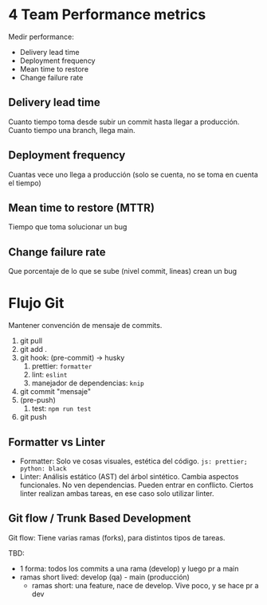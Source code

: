 # 4 Team Performance metrics

Medir performance:
- Delivery lead time
- Deployment frequency
- Mean time to restore
- Change failure rate

## Delivery lead time
Cuanto tiempo toma desde subir un commit hasta llegar a producción. Cuanto tiempo una branch, llega main.

## Deployment frequency
Cuantas vece uno llega a producción (solo se cuenta, no se toma en cuenta el tiempo)

## Mean time to restore (MTTR)
Tiempo que toma solucionar un bug

## Change failure rate
Que porcentaje de lo que se sube (nivel commit, lineas) crean un bug



# Flujo Git

Mantener convención de mensaje de commits. 

1. git pull
2. git add .
3. git hook: (pre-commit) -> husky
	1. prettier: `formatter`
	2. lint: `eslint`
	3. manejador de dependencias: `knip`
4. git commit "mensaje"
5. (pre-push)
	1. test: `npm run test`
6. git push

## Formatter vs Linter

- Formatter: Solo ve cosas visuales, estética del código. `js: prettier; python: black`
- Linter: Análisis estático (AST) del árbol sintético. Cambia aspectos funcionales. No ven dependencias.
Pueden entrar en conflicto. Ciertos linter realizan ambas tareas, en ese caso solo utilizar linter.

## Git flow / Trunk Based Development

Git flow:
Tiene varias ramas (forks), para distintos tipos de tareas.

TBD:
- 1 forma: todos los commits a una rama (develop) y luego pr a main
- ramas short lived: develop (qa) - main (producción)
	- ramas short: una feature, nace de develop. Vive poco, y se hace pr a dev
